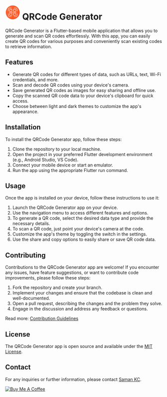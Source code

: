 # ![App Icon](assets/applogo.png) QRCode Generator

QRCode Generator is a Flutter-based mobile application that allows you to generate and scan QR codes effortlessly. With this app, you can easily create QR codes for various purposes and conveniently scan existing codes to retrieve information.

## Features

- Generate QR codes for different types of data, such as URLs, text, Wi-Fi credentials, and more.
- Scan and decode QR codes using your device's camera.
- Save generated QR codes as images for easy sharing and offline use.
- Copy the scanned QR code data to your device's clipboard for quick access.
- Choose between light and dark themes to customize the app's appearance.

## Installation

To install the QRCode Generator app, follow these steps:

1. Clone the repository to your local machine.
2. Open the project in your preferred Flutter development environment (e.g., Android Studio, VS Code).
3. Connect your mobile device or start an emulator.
4. Run the app using the appropriate Flutter run command.

## Usage

Once the app is installed on your device, follow these instructions to use it:

1. Launch the QRCode Generator app on your device.
2. Use the navigation menu to access different features and options.
3. To generate a QR code, select the desired data type and provide the necessary details.
4. To scan a QR code, just point your device's camera at the code.
5. Customize the app's theme by toggling the switch in the settings.
6. Use the share and copy options to easily share or save QR code data.

## Contributing

Contributions to the QRCode Generator app are welcome! If you encounter any issues, have feature suggestions, or want to contribute code improvements, please follow these steps:

1. Fork the repository and create your branch.
2. Implement your changes and ensure that the codebase is clean and well-documented.
3. Open a pull request, describing the changes and the problem they solve.
4. Engage in the discussion and address any feedback or questions.

Read more: [Contribution Guidelines](CONTRIBUTION-GUIDELINES)

## License

The QRCode Generator app is open source and available under the [MIT License](LICENSE).

## Contact

For any inquiries or further information, please contact [Saman KC](mailto:samankc.np@gmail.com).

<a href="https://www.buymeacoffee.com/samankc" target="_blank"><img src="https://cdn.buymeacoffee.com/buttons/default-orange.png" alt="Buy Me A Coffee" height="41" width="174"></a>

